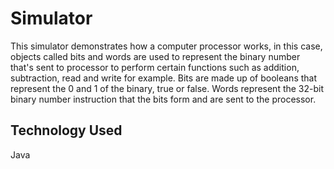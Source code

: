 # Simulator
This simulator demonstrates how a computer processor works, in this case, objects called bits and words are used to represent the binary number that's sent to processor to perform certain
functions such as addition, subtraction, read and write for example. Bits are made up of booleans that represent the 0 and 1 of the binary, true or false. Words represent the 32-bit binary number instruction
that the bits form and are sent to the processor.

## Technology Used
Java
